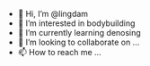 - 👋 Hi, I’m @lingdam
- 👀 I’m interested in bodybuilding
- 🌱 I’m currently learning denosing
- 💞️ I’m looking to collaborate on ...
- 📫 How to reach me ...

<!---
lingdam/lingdam is a ✨ special ✨ repository because its `README.md` (this file) appears on your GitHub profile.
You can click the Preview link to take a look at your changes.
--->
